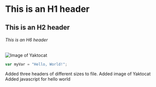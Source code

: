 # This is an H1 header
## This is an H2 header
###### This is an H6 header

![Image of Yaktocat](https://octodex.github.com/images/yaktocat.png)

``` javascript
var myVar = "Hello, World!";
```

Added three headers of different sizes to file.
Added image of Yaktocat
Added javascript for hello world
